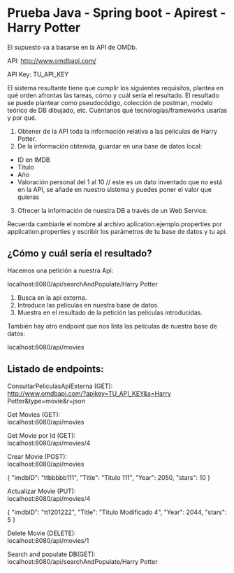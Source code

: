 # Prueba Java - Spring boot - Apirest - Harry Potter

El supuesto va a basarse en la API de OMDb.

API: http://www.omdbapi.com/

API Key: TU_API_KEY

El sistema resultante tiene que cumplir los siguientes requisitos, plantea en qué orden afrontas las tareas, cómo y cuál sería el resultado. El resultado se puede plantear como pseudocódigo, colección de postman, modelo teórico de DB dibujado, etc. Cuéntanos qué tecnologías/frameworks usarías y por qué.

1. Obtener de la API toda la información relativa a las películas de Harry Potter.
2. De la información obtenida, guardar en una base de datos local:
  * ID en IMDB
  * Título
  * Año
  * Valoración personal del 1 al 10 // este es un dato inventado que no está en la API, se añade en nuestro sistema y puedes poner el valor que quieras
3. Ofrecer la información de nuestra DB a través de un Web Service.

Recuerda cambiarle el nombre al archivo aplication.ejemplo.properties por application.properties y escribir los parámetros de tu base de datos y tu api.

## ¿Cómo y cuál sería el resultado?

Hacemos una petición a nuestra Api:

localhost:8080/api/searchAndPopulate/Harry Potter

1. Busca en la api externa.
2. Introduce las películas en nuestra base de datos.
3. Muestra en el resultado de la petición las películas introducidas.

También hay otro endpoint que nos lista las películas de nuestra base de datos:

localhost:8080/api/movies

## Listado de endpoints:

ConsultarPeliculasApiExterna (GET):  
http://www.omdbapi.com/?apikey=TU_API_KEY&s=Harry Potter&type=movie&r=json

Get Movies (GET):  
localhost:8080/api/movies

Get Movie por Id (GET):  
localhost:8080/api/movies/4

Crear Movie (POST):  
localhost:8080/api/movies

{
        "imdbID": "ttbbbbb111",
        "Title": "Titulo 111",
        "Year": 2050,
        "stars": 10
    }

Actualizar Movie (PUT):  
localhost:8080/api/movies/4

{
        "imdbID": "tt1201222",
        "Title": "Titulo Modificado 4",
        "Year": 2044,
        "stars": 5
    }

Delete Movie (DELETE):  
localhost:8080/api/movies/1

Search and populate DB(GET):  
localhost:8080/api/searchAndPopulate/Harry Potter
